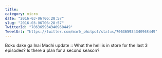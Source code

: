 ```yaml
---
title: 
category: micro
date: "2016-03-06T06:28:57"
slug: "2016-03-06T06:28:57"
TwitterId: "706365934340968449"
TweetUrl: "https://twitter.com/mark_philpot/status/706365934340968449"
---
```


Boku dake ga Inai Machi update :: What the hell is in store for the last 3
episodes? Is there a plan for a second season?
